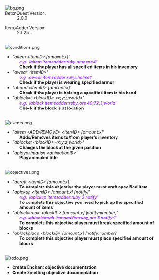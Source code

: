 <div class="customResourceFields aboveInfo">
<dl class="customResourceFieldnative_mc_version">

<br>
<img src="https://i.imgur.com/UbPfFHT.png" alt="bg.png" class="bbCodeImage LbImage" style="">
<dt>BetonQuest Version:</dt>
<dd>2.0.0</dd>
</dl>
<dl class="customResourceFieldmc_versions">
<dt>ItemsAdder Version:</dt>
<dd>2.1.25 +</dd>
</dl>
</div>

<br>
<img src="https://i.imgur.com/zqWCGJp.png" alt="conditions.png" class="bbCodeImage LbImage" style="">
<ul>
    <li>
        <i>'iaitem &lt;itemID> [amount:x]'</i>
        <ul>
            <span style="color: #8000ff"><i>e.g. 'iaitem itemsadder:ruby amount:4'</i></span><br>
            <b>Check if the player has all specified items in his inventory</b>
        </ul>
    </li>
    <li>
        <i>'iawear &lt;itemID>'</i>
        <ul>
            <span style="color: #8000ff"><i>e.g 'iawear itemsadder:ruby_helmet'</i></span><br>
            <b>Check if the player is wearing specified armor</b>
        </ul>
    </li>
    <li>
        <i>'iahand &lt;itemID> [amount:x]'</i>
        <ul>
            <b>Check if the player is holding a specified item in his hand</b>
        </ul>
    </li>
    <li>
        <i>'iablockat &lt;blockID> &lt;x;y;z;world>'</i>
        <ul>
            <span style="color: #8000ff"><i>e.g. 'iablock itemsadder:ruby_ore 40;72;3;world'</i></span><br>
            <b>Check if the block is at location</b>
        </ul>
    </li>
</ul>

<br>
<img src="https://i.imgur.com/gBvlyBh.png" alt="events.png" class="bbCodeImage LbImage" style="">
<ul>
    <li>
        <i>'iaitem &lt;ADD/REMOVE> &lt;itemID> [amount:x]'</i>
        <ul>
            <b>Adds/Removes items to/from player’s inventory</b>
        </ul>
    </li>
    <li>
        <i>'iablockat &lt;blockID> &lt;x;y;z;world>'</i>
        <ul>
            <b>Changes the block at the given position</b>
        </ul>
    </li>
    <li>
        <i>'iaplayanimation &lt;animationID>'</i>
        <ul>
            <b>Play animated title</b>
        </ul>
    </li>
</ul>

<br>
<img src="https://i.imgur.com/47WqR3y.png" alt="objectives.png" class="bbCodeImage LbImage" style="">
<ul>
    <li>
        <i>'iacraft &lt;itemID> [amount:x]'</i>
        <ul>
            <b>To complete this objective the player must craft specified item</b>
        </ul>
    </li>
    <li>
        <i>'iapickup &lt;itemID> [amount:x] [notify]'</i>
        <ul>
            <span style="color: #8000ff"><i>e.g. 'iapickup itemsadder:ruby 3 notify'</i></span><br>
            <b>To complete this objective you need to pick up the specified amount of items</b>
        </ul>
    </li>
    <li>
        <i>'iablockbreak &lt;blockID> [amount:x] [notify:number]'</i>
        <ul>
            <span style="color: #8000ff"><i>e.g. iablockbreak itemsadder:ruby_ore 5 notify:1'</i></span><br>
            <b>To complete this objective player must break specified amount of blocks</b>
        </ul>
    </li>
    <li>
        <i>'iablockplace &lt;blockID> [amount:x] [notify:number]'</i>
        <ul>
            <b>To complete this objective player must place specified amount of blocks</b>
        </ul>
    </li>
</ul>

<br>
<img src="https://i.imgur.com/eTVKRqj.png" alt="todo.png" class="bbCodeImage LbImage" style="">
<ul>
    <li><b>Create Enchant objective documentation</b></li>
    <li><b>Create Smelting objective documentation</b></li>
</ul>
